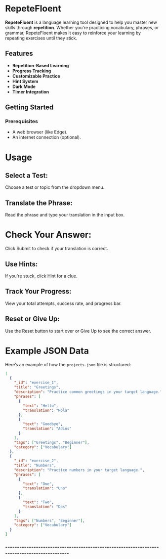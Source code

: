 # RepeteFloent

**RepeteFloent** is a language learning tool designed to help you master new skills through **repetition**. Whether you're practicing vocabulary, phrases, or grammar, RepeteFloent makes it easy to reinforce your learning by repeating exercises until they stick.

## Features

- **Repetition-Based Learning**
- **Progress Tracking**
- **Customizable Practice**
- **Hint System**
- **Dark Mode**
- **Timer Integration**

## Getting Started

### Prerequisites
- A web browser (like Edge).
- An internet connection (optional).

# Usage
## Select a Test:

Choose a test or topic from the dropdown menu.

## Translate the Phrase:

Read the phrase and type your translation in the input box.

# Check Your Answer:

Click Submit to check if your translation is correct.

## Use Hints:

If you're stuck, click Hint for a clue.

## Track Your Progress:

View your total attempts, success rate, and progress bar.

## Reset or Give Up:

Use the Reset button to start over or Give Up to see the correct answer.

# Example JSON Data

Here’s an example of how the `projects.json` file is structured:

```json
[
  {
    "_id": "exercise_1",
    "title": "Greetings",
    "description": "Practice common greetings in your target language.",
    "phrases": [
      {
        "text": "Hello",
        "translation": "Hola"
      },
      {
        "text": "Goodbye",
        "translation": "Adiós"
      }
    ],
    "tags": ["Greetings", "Beginner"],
    "category": ["Vocabulary"]
  },
  {
    "_id": "exercise_2",
    "title": "Numbers",
    "description": "Practice numbers in your target language.",
    "phrases": [
      {
        "text": "One",
        "translation": "Uno"
      },
      {
        "text": "Two",
        "translation": "Dos"
      }
    ],
    "tags": ["Numbers", "Beginner"],
    "category": ["Vocabulary"]
  }
]
```

### --------------------------------------------------------------------------------------------
